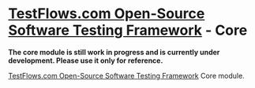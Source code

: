 # [TestFlows.com Open-Source Software Testing Framework] - Core

**The core module is still work in progress and is currently under development.
Please use it only for reference.**

[TestFlows.com Open-Source Software Testing Framework] Core module.

[TestFlows.com Open-Source Software Testing Framework]: (https://testflows.com)
